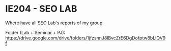 # IE204 - SEO LAB
Where have all SEO Lab's reports of my group.

Folder (Lab + Seminar + PJ):
https://drive.google.com/drive/folders/1jfzsnnJ8lBvcZrE6DgDofptw8bLiQV9f
